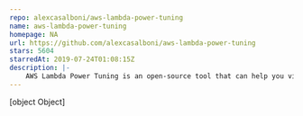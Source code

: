 ```yaml
---
repo: alexcasalboni/aws-lambda-power-tuning
name: aws-lambda-power-tuning
homepage: NA
url: https://github.com/alexcasalboni/aws-lambda-power-tuning
stars: 5604
starredAt: 2019-07-24T01:08:15Z
description: |-
    AWS Lambda Power Tuning is an open-source tool that can help you visualize and fine-tune the memory/power configuration of Lambda functions. It runs in your own AWS account - powered by AWS Step Functions - and it supports three optimization strategies: cost, speed, and balanced.
---
```


[object Object]

